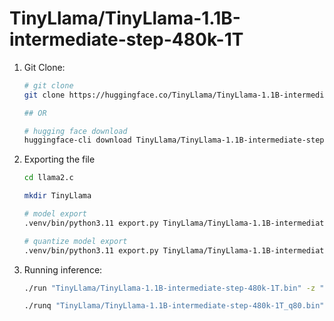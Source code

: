 # TinyLlama/TinyLlama-1.1B-intermediate-step-480k-1T

1. Git Clone:

    ```bash
    # git clone
    git clone https://huggingface.co/TinyLlama/TinyLlama-1.1B-intermediate-step-480k-1T

    ## OR

    # hugging face download
    huggingface-cli download TinyLlama/TinyLlama-1.1B-intermediate-step-480k-1T --local-dir ./ --include original/*

    ```

1. Exporting the file

    ```bash
    cd llama2.c

    mkdir TinyLlama

    # model export
    .venv/bin/python3.11 export.py TinyLlama/TinyLlama-1.1B-intermediate-step-480k-1T.bin --hf /path/to/TinyLlama-1.1B-intermediate-step-480k-1T

    # quantize model export
    .venv/bin/python3.11 export.py TinyLlama/TinyLlama-1.1B-intermediate-step-480k-1T_q80.bin --version 2 --hf /path/to/TinyLlama-1.1B-intermediate-step-480k-1T

    ```

1. Running inference:

    ```bash
    ./run "TinyLlama/TinyLlama-1.1B-intermediate-step-480k-1T.bin" -z "./tokenizer.bin" -t 0.8 -n 50 -i "Where is Burj Khalifa?"

    ./runq "TinyLlama/TinyLlama-1.1B-intermediate-step-480k-1T_q80.bin" -z "./tokenizer.bin" -t 0.8 -n 50 -i "Where is Burj Khalifa?"
    ```
